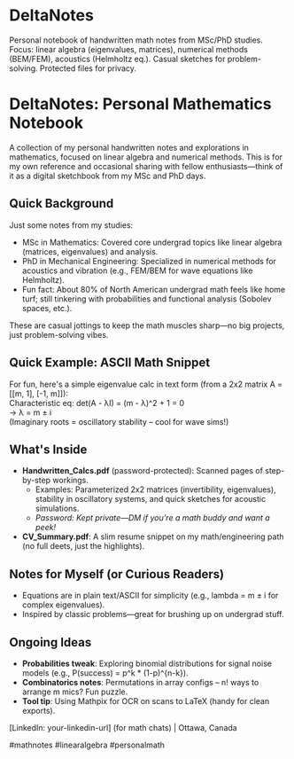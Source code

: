 # DeltaNotes
Personal notebook of handwritten math notes from MSc/PhD studies. Focus: linear algebra (eigenvalues, matrices), numerical methods (BEM/FEM), acoustics (Helmholtz eq.). Casual sketches for problem-solving. Protected files for privacy.


# DeltaNotes: Personal Mathematics Notebook

A collection of my personal handwritten notes and explorations in mathematics, focused on linear algebra and numerical methods. This is for my own reference and occasional sharing with fellow enthusiasts—think of it as a digital sketchbook from my MSc and PhD days.

## Quick Background
Just some notes from my studies:
- MSc in Mathematics: Covered core undergrad topics like linear algebra (matrices, eigenvalues) and analysis.
- PhD in Mechanical Engineering: Specialized in numerical methods for acoustics and vibration (e.g., FEM/BEM for wave equations like Helmholtz).
- Fun fact: About 80% of North American undergrad math feels like home turf; still tinkering with probabilities and functional analysis (Sobolev spaces, etc.).

These are casual jottings to keep the math muscles sharp—no big projects, just problem-solving vibes.

## **Quick Example: ASCII Math Snippet**
For fun, here's a simple eigenvalue calc in text form (from a 2x2 matrix A = [[m, 1], [-1, m]]):  
Characteristic eq: det(A - λI) = (m - λ)^2 + 1 = 0  
→ λ = m ± i  
(Imaginary roots = oscillatory stability – cool for wave sims!)

## What's Inside
- **Handwritten_Calcs.pdf** (password-protected): Scanned pages of step-by-step workings.
  - Examples: Parameterized 2x2 matrices (invertibility, eigenvalues), stability in oscillatory systems, and quick sketches for acoustic simulations.
  - *Password: Kept private—DM if you're a math buddy and want a peek!*
- **CV_Summary.pdf**: A slim resume snippet on my math/engineering path (no full deets, just the highlights).

## Notes for Myself (or Curious Readers)
- Equations are in plain text/ASCII for simplicity (e.g., lambda = m ± i for complex eigenvalues).
- Inspired by classic problems—great for brushing up on undergrad stuff.

## **Ongoing Ideas**
- **Probabilities tweak**: Exploring binomial distributions for signal noise models (e.g., P(success) = p^k * (1-p)^{n-k}).
- **Combinatorics notes**: Permutations in array configs – n! ways to arrange m mics? Fun puzzle.
- **Tool tip**: Using Mathpix for OCR on scans to LaTeX (handy for clean exports).

[LinkedIn: your-linkedin-url] (for math chats) | Ottawa, Canada

#mathnotes #linearalgebra #personalmath
